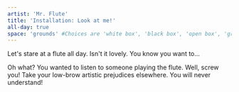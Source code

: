 ```yaml
---
artist: 'Mr. Flute'
title: 'Installation: Look at me!'
all-day: true
space: 'grounds' #Choices are 'white box', 'black box', 'open box', 'grounds'
---
```


Let's stare at a flute all day. Isn't it lovely. You know you want to...

Oh what? You wanted to listen to someone playing the flute. Well, screw you! Take your low-brow artistic prejudices elsewhere. You will never understand!
